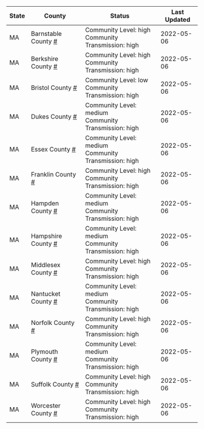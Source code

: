 State | County | Status | Last Updated
--- | --- | --- | --- 
MA | Barnstable County <a href="#barnstable_county">#</a> | <a name="barnstable_county"></a>Community Level: high<br/>Community Transmission: high | 2022-05-06
MA | Berkshire County <a href="#berkshire_county">#</a> | <a name="berkshire_county"></a>Community Level: high<br/>Community Transmission: high | 2022-05-06
MA | Bristol County <a href="#bristol_county">#</a> | <a name="bristol_county"></a>Community Level: low<br/>Community Transmission: high | 2022-05-06
MA | Dukes County <a href="#dukes_county">#</a> | <a name="dukes_county"></a>Community Level: medium<br/>Community Transmission: high | 2022-05-06
MA | Essex County <a href="#essex_county">#</a> | <a name="essex_county"></a>Community Level: medium<br/>Community Transmission: high | 2022-05-06
MA | Franklin County <a href="#franklin_county">#</a> | <a name="franklin_county"></a>Community Level: high<br/>Community Transmission: high | 2022-05-06
MA | Hampden County <a href="#hampden_county">#</a> | <a name="hampden_county"></a>Community Level: medium<br/>Community Transmission: high | 2022-05-06
MA | Hampshire County <a href="#hampshire_county">#</a> | <a name="hampshire_county"></a>Community Level: medium<br/>Community Transmission: high | 2022-05-06
MA | Middlesex County <a href="#middlesex_county">#</a> | <a name="middlesex_county"></a>Community Level: high<br/>Community Transmission: high | 2022-05-06
MA | Nantucket County <a href="#nantucket_county">#</a> | <a name="nantucket_county"></a>Community Level: medium<br/>Community Transmission: high | 2022-05-06
MA | Norfolk County <a href="#norfolk_county">#</a> | <a name="norfolk_county"></a>Community Level: high<br/>Community Transmission: high | 2022-05-06
MA | Plymouth County <a href="#plymouth_county">#</a> | <a name="plymouth_county"></a>Community Level: medium<br/>Community Transmission: high | 2022-05-06
MA | Suffolk County <a href="#suffolk_county">#</a> | <a name="suffolk_county"></a>Community Level: high<br/>Community Transmission: high | 2022-05-06
MA | Worcester County <a href="#worcester_county">#</a> | <a name="worcester_county"></a>Community Level: high<br/>Community Transmission: high | 2022-05-06
